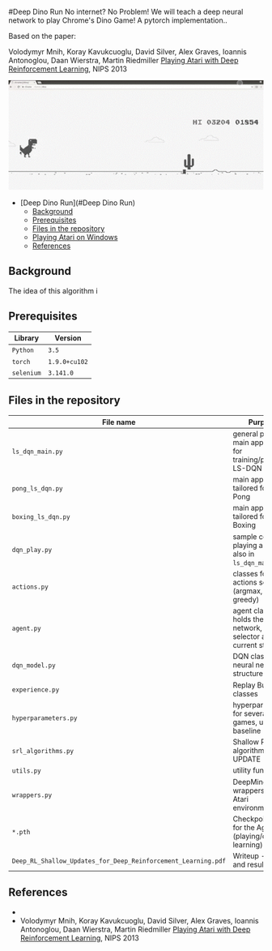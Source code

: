 #Deep Dino Run
No internet? No Problem! We will teach a deep neural network to play Chrome's Dino Game!
A pytorch implementation..

Based on the paper:

Volodymyr Mnih, Koray Kavukcuoglu, David Silver, Alex Graves, Ioannis Antonoglou,
Daan Wierstra, Martin Riedmiller [Playing Atari with Deep Reinforcement Learning](https://arxiv.org/pdf/1312.5602.pdf), NIPS 2013

![dino run](https://github.com/Gal-Kinberg/DeepDinoRun/blob/revert_checks/dino_run.gif)


- [Deep Dino Run](#Deep Dino Run)
  * [Background](#background)
  * [Prerequisites](#prerequisites)
  * [Files in the repository](#files-in-the-repository)
  * [Playing Atari on Windows](#playing-atari-on-windows)
  * [References](#references)

## Background
The idea of this algorithm i

## Prerequisites
|Library         | Version |
|----------------------|----|
|`Python`|  `3.5`|
|`torch`|  `1.9.0+cu102`|
|`selenium`|  `3.141.0`|

## Files in the repository

|File name         | Purpsoe |
|----------------------|------|
|`ls_dqn_main.py`| general purpose main application for training/playing a LS-DQN agent|
|`pong_ls_dqn.py`| main application tailored for Atari's Pong|
|`boxing_ls_dqn.py`| main application tailored for Atari's Boxing|
|`dqn_play.py`| sample code for playing a game, also in `ls_dqn_main.py`|
|`actions.py`| classes for actions selection (argmax, epsilon greedy)|
|`agent.py`| agent class, holds the network, action selector and current state|
|`dqn_model.py`| DQN classes, neural networks structures|
|`experience.py`| Replay Buffer classes|
|`hyperparameters.py`| hyperparameters for several Atari games, used as a baseline|
|`srl_algorithms.py`| Shallow RL algorithms, LS-UPDATE|
|`utils.py`| utility functions|
|`wrappers.py`| DeepMind's wrappers for the Atari environments|
|`*.pth`| Checkpoint files for the Agents (playing/continual learning)|
|`Deep_RL_Shallow_Updates_for_Deep_Reinforcement_Learning.pdf`| Writeup - theory and results|

## References
* 
* Volodymyr Mnih, Koray Kavukcuoglu, David Silver, Alex Graves, Ioannis Antonoglou,
Daan Wierstra, Martin Riedmiller [Playing Atari with Deep Reinforcement Learning](https://arxiv.org/pdf/1312.5602.pdf), NIPS 2013